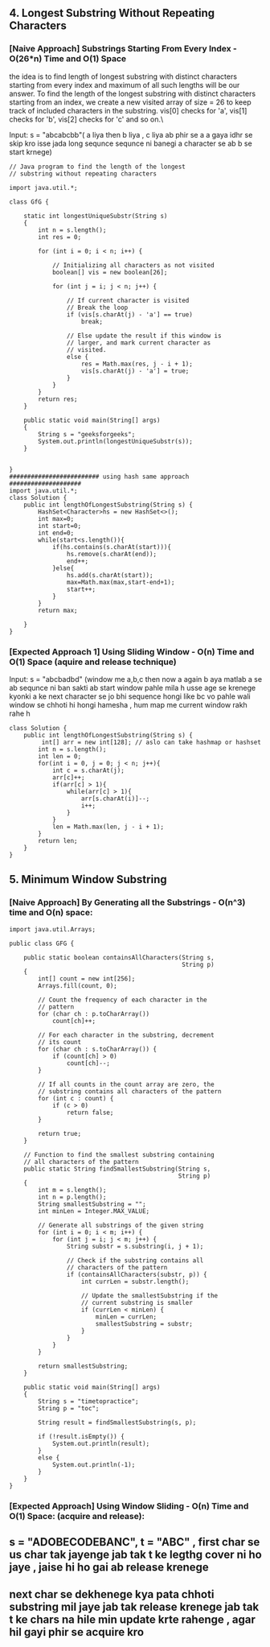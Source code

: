 ## 4. Longest Substring Without Repeating Characters
 ### [Naive Approach] Substrings Starting From Every Index - O(26*n) Time and O(1) Space
 the idea is to find length of longest substring with distinct characters starting from every index and maximum of all such lengths will be our answer. 
 To find the length of the longest substring with distinct characters starting from an index, we create a new visited array of size = 26 to keep  track of included characters in the substring. vis[0] checks for 'a', vis[1] checks for 'b', vis[2] checks for 'c' and so on.\

 
 Input: s = "abcabcbb"( a liya then b liya , c liya ab phir se a a gaya idhr se skip kro isse jada long sequnce sequnce ni banegi a character se ab b se start krnege)
```
// Java program to find the length of the longest
// substring without repeating characters

import java.util.*;

class GfG {

    static int longestUniqueSubstr(String s)
    {
        int n = s.length();
        int res = 0;

        for (int i = 0; i < n; i++) {

            // Initializing all characters as not visited
            boolean[] vis = new boolean[26];

            for (int j = i; j < n; j++) {

                // If current character is visited
                // Break the loop
                if (vis[s.charAt(j) - 'a'] == true)
                    break;

                // Else update the result if this window is
                // larger, and mark current character as
                // visited.
                else {
                    res = Math.max(res, j - i + 1);
                    vis[s.charAt(j) - 'a'] = true;
                }
            }
        }
        return res;
    }

    public static void main(String[] args)
    {
        String s = "geeksforgeeks";
        System.out.println(longestUniqueSubstr(s));
    }


}
######################### using hash same approach ####################
import java.util.*;
class Solution {
    public int lengthOfLongestSubstring(String s) {
        HashSet<Character>hs = new HashSet<>();
        int max=0;
        int start=0;
        int end=0;
        while(start<s.length()){
            if(hs.contains(s.charAt(start))){
                hs.remove(s.charAt(end));
                end++;
            }else{
                hs.add(s.charAt(start));
                max=Math.max(max,start-end+1);
                start++;
            }
        }
        return max;
        
    }
}
```
### [Expected Approach 1] Using Sliding Window - O(n) Time and O(1) Space (aquire and release technique)
Input: s = "abcbadbd" (window me a,b,c then now a again b aya matlab a se ab sequnce ni ban sakti ab start window pahle mila h usse age se krenege kyonki a ke next character se jo bhi sequence hongi like bc vo pahle wali window se chhoti hi hongi hamesha , hum map me current window rakh rahe h
```
class Solution {
    public int lengthOfLongestSubstring(String s) {
         int[] arr = new int[128]; // aslo can take hashmap or hashset
        int n = s.length();
        int len = 0;
        for(int i = 0, j = 0; j < n; j++){
            int c = s.charAt(j);
            arr[c]++;
            if(arr[c] > 1){
                while(arr[c] > 1){
                    arr[s.charAt(i)]--;
                    i++;
                }
            }
            len = Math.max(len, j - i + 1);
        }
        return len;
    }
}

```

## 5. Minimum Window Substring
### [Naive Approach] By Generating all the Substrings - O(n^3) time and O(n) space:
```
import java.util.Arrays;

public class GFG {

    public static boolean containsAllCharacters(String s,
                                                String p)
    {
        int[] count = new int[256];
        Arrays.fill(count, 0);

        // Count the frequency of each character in the
        // pattern
        for (char ch : p.toCharArray())
            count[ch]++;

        // For each character in the substring, decrement
        // its count
        for (char ch : s.toCharArray()) {
            if (count[ch] > 0)
                count[ch]--;
        }

        // If all counts in the count array are zero, the
        // substring contains all characters of the pattern
        for (int c : count) {
            if (c > 0)
                return false;
        }

        return true;
    }

    // Function to find the smallest substring containing
    // all characters of the pattern
    public static String findSmallestSubstring(String s,
                                               String p)
    {
        int m = s.length();
        int n = p.length();
        String smallestSubstring = "";
        int minLen = Integer.MAX_VALUE;

        // Generate all substrings of the given string
        for (int i = 0; i < m; i++) {
            for (int j = i; j < m; j++) {
                String substr = s.substring(i, j + 1);

                // Check if the substring contains all
                // characters of the pattern
                if (containsAllCharacters(substr, p)) {
                    int currLen = substr.length();

                    // Update the smallestSubstring if the
                    // current substring is smaller
                    if (currLen < minLen) {
                        minLen = currLen;
                        smallestSubstring = substr;
                    }
                }
            }
        }

        return smallestSubstring;
    }

    public static void main(String[] args)
    {
        String s = "timetopractice";
        String p = "toc";

        String result = findSmallestSubstring(s, p);

        if (!result.isEmpty()) {
            System.out.println(result);
        }
        else {
            System.out.println(-1);
        }
    }
}
```
### [Expected Approach] Using Window Sliding - O(n) Time and O(1) Space: (acquire and release):
## s = "ADOBECODEBANC", t = "ABC" , first char se us char tak jayenge jab tak t ke legthg cover ni ho jaye , jaise hi ho gai ab release krenege 
## next char se dekhenege kya pata chhoti substring mil jaye jab tak release krenege jab tak t ke chars na hile min update krte rahenge , agar hil gayi phir se acquire kro
```
```



